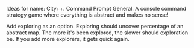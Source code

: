 Ideas for name: City++. Command Prompt General. 
A console command strategy game where everything is abstract and makes no sense! 

Add exploring as an option. Exploring should uncover percentage of an abstract map. The more it's been explored, the slower should exploration be. 
If you add more explorers, it gets quick again. 